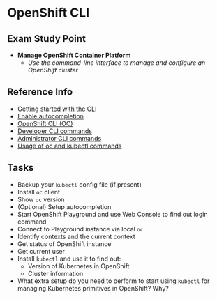 # OpenShift CLI

## Exam Study Point

* **Manage OpenShift Container Platform**
    * _Use the command-line interface to manage and configure an OpenShift cluster_

## Reference Info

* [Getting started with the CLI](https://docs.openshift.com/container-platform/4.2/cli_reference/openshift_cli/getting-started-cli.html)
* [Enable autocompletion](https://docs.openshift.com/container-platform/4.2/cli_reference/openshift_cli/configuring-cli.html)
* [OpenShift CLI (OC)](https://access.redhat.com/documentation/en-us/openshift_container_platform/4.2/html/cli_tools/openshift-cli-oc)
* [Developer CLI commands](https://docs.openshift.com/container-platform/4.2/cli_reference/openshift_cli/developer-cli-commands.html)
* [Administrator CLI commands](https://docs.openshift.com/container-platform/4.2/cli_reference/openshift_cli/administrator-cli-commands.html)
* [Usage of oc and kubectl commands](https://docs.openshift.com/container-platform/4.2/cli_reference/openshift_cli/usage-oc-kubectl.html)

## Tasks

* Backup your `kubectl` config file (if present)
* Install `oc` client
* Show `oc` version
* (Optional) Setup autocompletion
* Start OpenShift Playground and use Web Console to find out login command
* Connect to Playground instance via local `oc`
* Identify contexts and the current context
* Get status of OpenShift instance
* Get current user
* Install `kubectl` and use it to find out:
    * Version of Kubernetes in OpenShift
    * Cluster information
* What extra setup do you need to perform to start using `kubectl` for managing
    Kubernetes primitives in OpenShift? Why?
